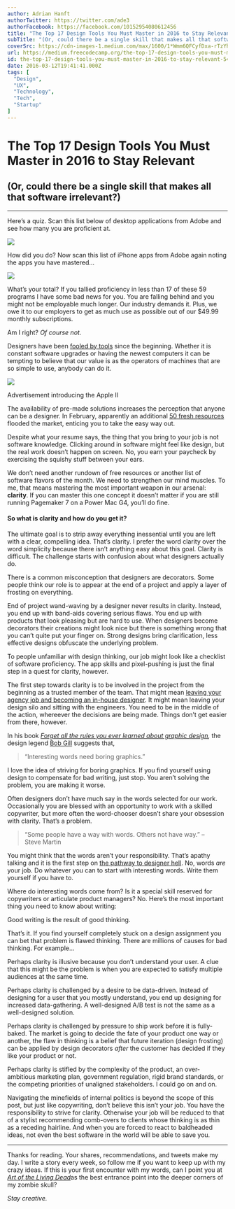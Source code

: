 ```yaml
---
author: Adrian Hanft
authorTwitter: https://twitter.com/ade3
authorFacebook: https://facebook.com/10152954080612456
title: "The Top 17 Design Tools You Must Master in 2016 to Stay Relevant"
subTitle: "(Or, could there be a single skill that makes all that software irrelevant?)"
coverSrc: https://cdn-images-1.medium.com/max/1600/1*Wmm6QFCyfDxa-rTzYhXCYQ.jpeg
url: https://medium.freecodecamp.org/the-top-17-design-tools-you-must-master-in-2016-to-stay-relevant-543ac02e681d
id: the-top-17-design-tools-you-must-master-in-2016-to-stay-relevant-543ac02e681d
date: 2016-03-12T19:41:41.000Z
tags: [
  "Design",
  "UX",
  "Technology",
  "Tech",
  "Startup"
]
---
```

# The Top 17 Design Tools You Must Master in 2016 to Stay Relevant

## (Or, could there be a single skill that makes all that software irrelevant?)











* * *







Here’s a quiz. Scan this list below of desktop applications from Adobe and see how many you are proficient at.



![](https://cdn-images-1.medium.com/max/1600/1*wpxZ_PXLS0Yeb4sj8-prmA.png)



How did you do? Now scan this list of iPhone apps from Adobe again noting the apps you have mastered…



![](https://cdn-images-1.medium.com/max/1600/1*6L-bylsMlXucodkI247oRA.png)



What’s your total? If you tallied proficiency in less than 17 of these 59 programs I have some bad news for you. You are falling behind and you might not be employable much longer. Our industry demands it. Plus, we owe it to our employers to get as much use as possible out of our $49.99 monthly subscriptions.

Am I right? _Of course not._

Designers have been [fooled by tools](https://medium.com/@ade3/shortcut-addiction-9e7e8c622371#.ng7g0pa12) since the beginning. Whether it is constant software upgrades or having the newest computers it can be tempting to believe that our value is as the operators of machines that are so simple to use, anybody can do it.



![](https://cdn-images-1.medium.com/max/1600/1*Ox5s7y2kUoabsRkKYHpobw.jpeg)

Advertisement introducing the Apple II



The availability of pre-made solutions increases the perception that anyone can be a designer. In February, apparently an additional [50 fresh resources](https://medium.com/@WebdesignerDepot/50-fresh-resources-for-designers-february-2016-597494c4136#.fp1wqa20x) flooded the market, enticing you to take the easy way out.

Despite what your resume says, the thing that you bring to your job is not software knowledge. Clicking around in software might feel like design, but the real work doesn’t happen on screen. No, you earn your paycheck by exercising the squishy stuff between your ears.

We don’t need another rundown of free resources or another list of software flavors of the month. We need to strengthen our mind muscles. To me, that means mastering the most important weapon in our arsenal: **clarity**. If you can master this one concept it doesn’t matter if you are still running Pagemaker 7 on a Power Mac G4, you’ll do fine.

#### So what is clarity and how do you get it?

The ultimate goal is to strip away everything inessential until you are left with a clear, compelling idea. That’s clarity. I prefer the word clarity over the word simplicity because there isn’t anything easy about this goal. Clarity is difficult. The challenge starts with confusion about what designers actually do.

There is a common misconception that designers are decorators. Some people think our role is to appear at the end of a project and apply a layer of frosting on everything.

End of project wand-waving by a designer never results in clarity. Instead, you end up with band-aids covering serious flaws. You end up with products that look pleasing but are hard to use. When designers become decorators their creations might look nice but there is something wrong that you can’t quite put your finger on. Strong designs bring clarification, less effective designs obfuscate the underlying problem.

To people unfamiliar with design thinking, our job might look like a checklist of software proficiency. The app skills and pixel-pushing is just the final step in a quest for clarity, however.

The first step towards clarity is to be involved in the project from the beginning as a trusted member of the team. That might mean [leaving your agency job and becoming an in-house designer](https://medium.com/@ade3/five-things-i-learned-after-i-left-the-marketing-agency-world-185dc889bfd#.sulu22e7l). It might mean leaving your design silo and sitting with the engineers. You need to be in the middle of the action, whereever the decisions are being made. Things don’t get easier from there, however.

In his book [_Forget all the rules you ever learned about graphic design_](http://www.amazon.com/Forget-Rules-Learned-Graphic-Design/dp/0823018636)_,_ the design legend [Bob Gill](http://www.bobgilletc.com) suggests that,

> “Interesting words need boring graphics.”

I love the idea of striving for boring graphics. If you find yourself using design to compensate for bad writing, just stop. You aren’t solving the problem, you are making it worse.

Often designers don’t have much say in the words selected for our work. Occasionally you are blessed with an opportunity to work with a skilled copywriter, but more often the word-chooser doesn’t share your obsession with clarity. That’s a problem.

> “Some people have a way with words. Others not have way.” – Steve Martin

You might think that the words aren’t your responsibility. That’s apathy talking and it is the first step on [the pathway to designer hell](https://medium.com/@ade3/death-by-toothbrush-80496d19eab2#.yn7pl9qjp). No, words _are_ your job. Do whatever you can to start with interesting words. Write them yourself if you have to.

Where do interesting words come from? Is it a special skill reserved for copywriters or articulate product managers? No. Here’s the most important thing you need to know about writing:

Good writing is the result of good thinking.

That’s it. If you find yourself completely stuck on a design assignment you can bet that problem is flawed thinking. There are millions of causes for bad thinking. For example…

Perhaps clarity is illusive because you don’t understand your user. A clue that this might be the problem is when you are expected to satisfy multiple audiences at the same time.

Perhaps clarity is challenged by a desire to be data-driven. Instead of designing for a user that you mostly understand, you end up designing for increased data-gathering. A well-designed A/B test is not the same as a well-designed solution.

Perhaps clarity is challenged by pressure to ship work before it is fully-baked. The market is going to decide the fate of your product one way or another, the flaw in thinking is a belief that future iteration (design frosting) can be applied by design decorators _after_ the customer has decided if they like your product or not.

Perhaps clarity is stifled by the complexity of the product, an over-ambitious marketing plan, government regulation, rigid brand standards, or the competing priorities of unaligned stakeholders. I could go on and on.

Navigating the minefields of internal politics is beyond the scope of this post, but just like copywriting, don’t believe this isn’t your job. You have the responsibility to strive for clarity. Otherwise your job will be reduced to that of a stylist recommending comb-overs to clients whose thinking is as thin as a receding hairline. And when you are forced to react to baldheaded ideas, not even the best software in the world will be able to save you.











* * *







Thanks for reading. Your shares, recommendations, and tweets make my day. I write a story every week, so follow me if you want to keep up with my crazy ideas. If this is your first encounter with my words, can I point you at [_Art of the Living Dead_](https://medium.com/@ade3/art-of-the-living-dead-e5ecd9093ae7#.t6r7y3drh)as the best entrance point into the deeper corners of my zombie skull?

_Stay creative._








